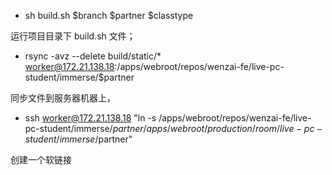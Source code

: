 
- sh build.sh $branch $partner $classtype

运行项目目录下 build.sh 文件；

- rsync -avz --delete build/static/*  worker@172.21.138.18:/apps/webroot/repos/wenzai-fe/live-pc-student/immerse/$partner

同步文件到服务器机器上，

- ssh worker@172.21.138.18 "ln -s /apps/webroot/repos/wenzai-fe/live-pc-student/immerse/$partner /apps/webroot/production/room/live-pc-student/immerse/$partner"

创建一个软链接